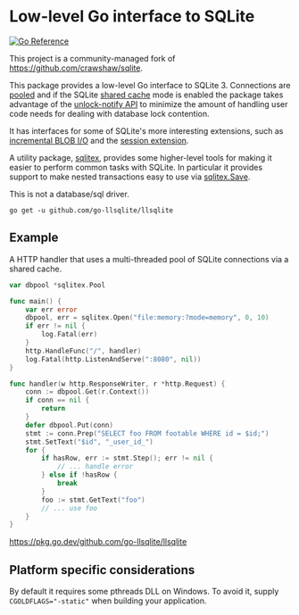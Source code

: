 # Low-level Go interface to SQLite

[![Go Reference](https://pkg.go.dev/badge/github.com/go-llsqlite/llsqlite.svg)](https://pkg.go.dev/github.com/go-llsqlite/llsqlite)

This project is a community-managed fork of https://github.com/crawshaw/sqlite.

This package provides a low-level Go interface to SQLite 3. Connections are [pooled](https://pkg.go.dev/github.com/go-llsqlite/llsqlite#Pool) and if the SQLite [shared cache](https://www.sqlite.org/sharedcache.html) mode is enabled the package takes advantage of the [unlock-notify API](https://www.sqlite.org/unlock_notify.html) to minimize the amount of handling user code needs for dealing with database lock contention.

It has interfaces for some of SQLite's more interesting extensions, such as [incremental BLOB I/O](https://www.sqlite.org/c3ref/blob_open.html) and the [session extension](https://www.sqlite.org/sessionintro.html).

A utility package, [sqlitex](https://pkg.go.dev/github.com/go-llsqlite/llsqlite/sqlitex), provides some higher-level tools for making it easier to perform common tasks with SQLite. In particular it provides support to make nested transactions easy to use via [sqlitex.Save](https://pkg.go.dev/github.com/go-llsqlite/llsqlite/sqlitex#Save).

This is not a database/sql driver.

```go get -u github.com/go-llsqlite/llsqlite```

## Example

A HTTP handler that uses a multi-threaded pool of SQLite connections via a shared cache.

```go
var dbpool *sqlitex.Pool

func main() {
	var err error
	dbpool, err = sqlitex.Open("file:memory:?mode=memory", 0, 10)
	if err != nil {
		log.Fatal(err)
	}
	http.HandleFunc("/", handler)
	log.Fatal(http.ListenAndServe(":8080", nil))
}

func handler(w http.ResponseWriter, r *http.Request) {
	conn := dbpool.Get(r.Context())
	if conn == nil {
		return
	}
	defer dbpool.Put(conn)
	stmt := conn.Prep("SELECT foo FROM footable WHERE id = $id;")
	stmt.SetText("$id", "_user_id_")
	for {
		if hasRow, err := stmt.Step(); err != nil {
			// ... handle error
		} else if !hasRow {
			break
		}
		foo := stmt.GetText("foo")
		// ... use foo
	}
}
```

https://pkg.go.dev/github.com/go-llsqlite/llsqlite

## Platform specific considerations

By default it requires some pthreads DLL on Windows. To avoid it, supply `CGOLDFLAGS="-static"` when building your application.
